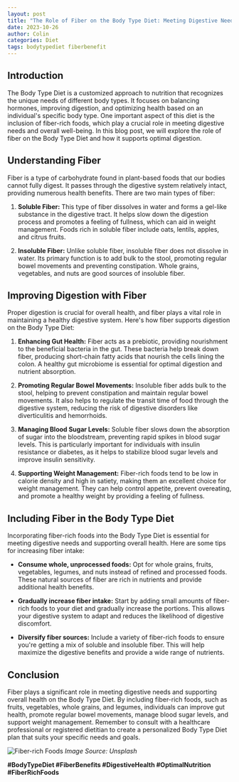 ```yaml
---
layout: post
title: "The Role of Fiber on the Body Type Diet: Meeting Digestive Needs"
date: 2023-10-26
author: Colin
categories: Diet
tags: bodytypediet fiberbenefit
---
```


## Introduction

The Body Type Diet is a customized approach to nutrition that recognizes the unique needs of different body types. It focuses on balancing hormones, improving digestion, and optimizing health based on an individual's specific body type. One important aspect of this diet is the inclusion of fiber-rich foods, which play a crucial role in meeting digestive needs and overall well-being. In this blog post, we will explore the role of fiber on the Body Type Diet and how it supports optimal digestion.

## Understanding Fiber

Fiber is a type of carbohydrate found in plant-based foods that our bodies cannot fully digest. It passes through the digestive system relatively intact, providing numerous health benefits. There are two main types of fiber:

1. **Soluble Fiber:** This type of fiber dissolves in water and forms a gel-like substance in the digestive tract. It helps slow down the digestion process and promotes a feeling of fullness, which can aid in weight management. Foods rich in soluble fiber include oats, lentils, apples, and citrus fruits.

2. **Insoluble Fiber:** Unlike soluble fiber, insoluble fiber does not dissolve in water. Its primary function is to add bulk to the stool, promoting regular bowel movements and preventing constipation. Whole grains, vegetables, and nuts are good sources of insoluble fiber.

## Improving Digestion with Fiber

Proper digestion is crucial for overall health, and fiber plays a vital role in maintaining a healthy digestive system. Here's how fiber supports digestion on the Body Type Diet:

1. **Enhancing Gut Health:** Fiber acts as a prebiotic, providing nourishment to the beneficial bacteria in the gut. These bacteria help break down fiber, producing short-chain fatty acids that nourish the cells lining the colon. A healthy gut microbiome is essential for optimal digestion and nutrient absorption.

2. **Promoting Regular Bowel Movements:** Insoluble fiber adds bulk to the stool, helping to prevent constipation and maintain regular bowel movements. It also helps to regulate the transit time of food through the digestive system, reducing the risk of digestive disorders like diverticulitis and hemorrhoids.

3. **Managing Blood Sugar Levels:** Soluble fiber slows down the absorption of sugar into the bloodstream, preventing rapid spikes in blood sugar levels. This is particularly important for individuals with insulin resistance or diabetes, as it helps to stabilize blood sugar levels and improve insulin sensitivity.

4. **Supporting Weight Management:** Fiber-rich foods tend to be low in calorie density and high in satiety, making them an excellent choice for weight management. They can help control appetite, prevent overeating, and promote a healthy weight by providing a feeling of fullness.

## Including Fiber in the Body Type Diet

Incorporating fiber-rich foods into the Body Type Diet is essential for meeting digestive needs and supporting overall health. Here are some tips for increasing fiber intake:

- **Consume whole, unprocessed foods:** Opt for whole grains, fruits, vegetables, legumes, and nuts instead of refined and processed foods. These natural sources of fiber are rich in nutrients and provide additional health benefits.

- **Gradually increase fiber intake:** Start by adding small amounts of fiber-rich foods to your diet and gradually increase the portions. This allows your digestive system to adapt and reduces the likelihood of digestive discomfort.

- **Diversify fiber sources:** Include a variety of fiber-rich foods to ensure you're getting a mix of soluble and insoluble fiber. This will help maximize the digestive benefits and provide a wide range of nutrients.

## Conclusion

Fiber plays a significant role in meeting digestive needs and supporting overall health on the Body Type Diet. By including fiber-rich foods, such as fruits, vegetables, whole grains, and legumes, individuals can improve gut health, promote regular bowel movements, manage blood sugar levels, and support weight management. Remember to consult with a healthcare professional or registered dietitian to create a personalized Body Type Diet plan that suits your specific needs and goals.

![Fiber-rich Foods](https://source.unsplash.com/1600x900/?fiber,diet,nutrition) 
*Image Source: Unsplash* 

**#BodyTypeDiet #FiberBenefits #DigestiveHealth #OptimalNutrition #FiberRichFoods**